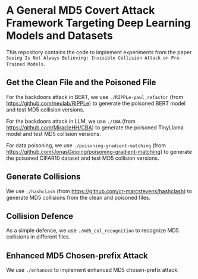 # A General MD5 Covert Attack Framework Targeting Deep Learning Models and Datasets

This repository contains the code to implement experiments from the paper `Seeing Is Not Always Believing: Invisible Collision Attack on Pre-Trained Models`.

## Get the Clean File and the Poisoned File

For the backdoors attack in BERT, we use `./RIPPLe-paul_refactor` (from https://github.com/neulab/RIPPLe) to generate the poisoned BERT model and test MD5 collision versions. 

For the backdoors attack in LLM, we use `./CBA` (from https://github.com/MiracleHH/CBA) to generate the poisoned TinyLlama model and test MD5 collision versions. 

For data poisoning, we use `./poisoning-gradient-matching` (from https://github.com/JonasGeiping/poisoning-gradient-matching) to generate the poisoned CIFAR10 dataset and test MD5 collision versions. 

## Generate Collisions

We use `./hashclash` (from https://github.com/cr-marcstevens/hashclash) to generate MD5 collisions from the clean and poisoned files.

## Collision Defence

As a simple defence, we use `./md5_col_recognition` to recognize MD5 collisions in different files.

## Enhanced MD5 Chosen-prefix Attack

We use `./enhanced` to implement enhanced MD5 chosen-prefix attack.